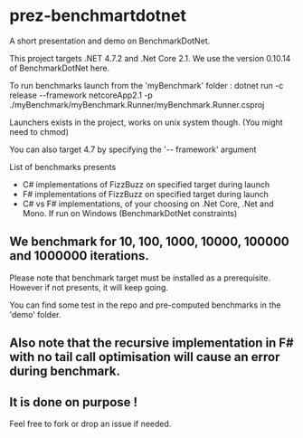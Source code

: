 # prez-benchmartdotnet

A short presentation and demo on BenchmarkDotNet.

This project targets .NET 4.7.2 and .Net Core 2.1.
We use the version 0.10.14 of BenchmarkDotNet here.

To run benchmarks launch from the 'myBenchmark' folder :
dotnet run -c release --framework netcoreApp2.1 -p ./myBenchmark/myBenchmark.Runner/myBenchmark.Runner.csproj

Launchers exists in the project, works on unix system though. (You might need to chmod)

You can also target 4.7 by specifying the '-- framework' argument

List of benchmarks presents 
- C# implementations of FizzBuzz on specified target during launch
- F# implementations of FizzBuzz on specified target during launch
- C# vs F# implementations, of your choosing on .Net Core, .Net and Mono. If run on Windows (BenchmarkDotNet constraints)

## We benchmark for 10, 100, 1000, 10000, 100000 and 1000000 iterations.

Please note that benchmark target must be installed as a prerequisite. <br>
However if not presents, it will keep going.

You can find some test in the repo and pre-computed benchmarks in the 'demo' folder.

## Also note that the recursive implementation in F# with no tail call optimisation will cause an error during benchmark. 
## It is done on purpose !

Feel free to fork or drop an issue if needed.
